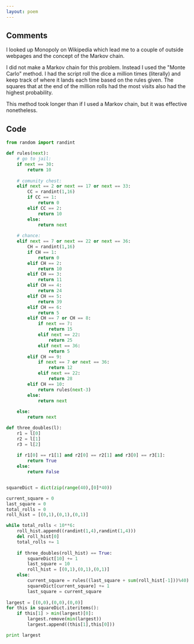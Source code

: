 ```yaml
---
layout: poem
---
```


## Comments

I looked up Monopoly on Wikipedia which lead me to a couple of outside webpages
and the concept of the Markov chain.

I did not make a Markov chain for this problem. Instead I used the "Monte
Carlo" method. I had the script roll the dice a million times (literally) and
keep track of where it lands each time based on the rules given. The squares
that at the end of the million rolls had the most visits also had the highest
probability.

This method took longer than if I used a Markov chain, but it was effective
nonetheless.

## Code

```python
from random import randint

def rules(next):
	# go to jail:
	if next == 30:
		return 10
	
	# comunity chest:
	elif next == 2 or next == 17 or next == 33:
		CC = randint(1,16)
		if CC == 1:
			return 0
		elif CC == 2:
			return 10
		else:
			return next
	
	# chance:
	elif next == 7 or next == 22 or next == 36:
		CH = randint(1,16)
		if CH == 1:
			return 0
		elif CH == 2:
			return 10
		elif CH == 3:
			return 11
		elif CH == 4:
			return 24
		elif CH == 5:
			return 39
		elif CH == 6:
			return 5
		elif CH == 7 or CH == 8:
			if next == 7:
				return 15
			elif next == 22:
				return 25
			elif next == 36:
				return 5
		elif CH == 9:
			if next == 7 or next == 36:
				return 12
			elif next == 22:
				return 28
		elif CH == 10:
			return rules(next-3)
		else:
			return next
	
	else:
		return next

def three_doubles(l):
	r1 = l[0]
	r2 = l[1]
	r3 = l[2]
	
	if r1[0] == r1[1] and r2[0] == r2[1] and r3[0] == r3[1]:
		return True
	else:
		return False


squareDict = dict(zip(range(40),[0]*40))

current_square = 0
last_square = 0
total_rolls = 0
roll_hist = [(0,1),(0,1),(0,1)]

while total_rolls < 10**6:
	roll_hist.append((randint(1,4),randint(1,4)))
	del roll_hist[0]
	total_rolls += 1
	
	if three_doubles(roll_hist) == True:
		squareDict[10] += 1
		last_square = 10
		roll_hist = [(0,1),(0,1),(0,1)]
	else:
		current_square = rules((last_square + sum(roll_hist[-1]))%40)
		squareDict[current_square] += 1
		last_square = current_square
		
largest = [(0,0),(0,0),(0,0)]
for this in squareDict.iteritems():
	if this[1] > min(largest)[0]:
		largest.remove(min(largest))
		largest.append((this[1],this[0]))

print largest
```
